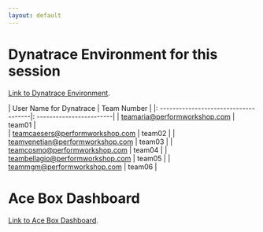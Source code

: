 ```yaml
---
layout: default
---
```



# Dynatrace Environment for this session
[Link to Dynatrace Environment](https://xfn56115.apps.dynatrace.com/ui/apps/dynatrace.launcher/launchpad/f1aff4b0-2050-4844-91dd-9e093d305728).

|     User Name for Dynatrace           |      Team Number         |
|: -------------------------------------|: ------------------------|
| teamaria@performworkshop.com          |       team01             |             
| teamcaesers@performworkshop.com       |       team02             |
| teamvenetian@performworkshop.com      |       team03             |
| teamcosmo@performworkshop.com         |       team04             |
| teambellagio@performworkshop.com      |       team05             |
| teammgm@performworkshop.com           |       team06             |


# Ace Box Dashboard
[Link to Ace Box Dashboard](https://dashboard.b88aac32-d57b-4224-b073-b0f7e0a20625.dynatrace.training/links).


